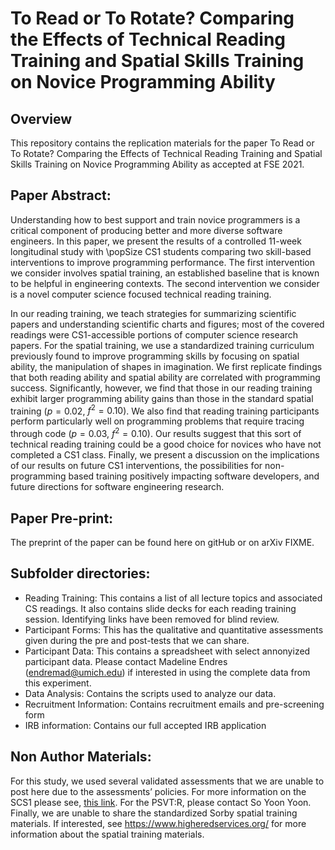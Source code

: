 # To Read or To Rotate? Comparing the Effects of Technical Reading Training and Spatial Skills Training on Novice Programming Ability

## Overview

This repository contains the replication materials for the paper To Read or To Rotate? Comparing the Effects of Technical Reading Training and Spatial Skills Training on Novice Programming Ability as accepted at FSE 2021.

## Paper Abstract:

Understanding how to best support and train novice programmers is a critical component of producing better and more diverse software engineers. In this paper, we present the results of a controlled 11-week longitudinal study with \popSize CS1 students comparing two skill-based interventions to improve programming performance. The first intervention we consider involves spatial training, an established baseline that is known to be helpful in engineering contexts. The second intervention we consider is a novel computer science focused technical reading training.

In our reading training, we teach strategies for summarizing scientific papers and understanding scientific charts and figures; most of the covered readings were CS1-accessible portions of computer science research papers. For the spatial training, we use a standardized training curriculum previously found to improve programming skills by focusing on spatial ability, the manipulation of shapes in imagination. We first replicate findings that both reading ability and spatial ability are correlated with programming success. Significantly, however, we find that those in our reading training exhibit larger programming ability gains than those in the standard spatial training ($p = 0.02$, $f^2=0.10$). We also find that reading training participants perform particularly well on programming problems that require tracing through code ($p = 0.03$, $f^2=0.10$). Our results suggest that this sort of technical reading training could be a good choice for novices who have not completed a CS1 class. Finally, we present a discussion on the implications of our results on future CS1 interventions, the possibilities for non-programming based training positively impacting software developers, and future directions for software engineering research.

## Paper Pre-print:

The preprint of the paper can be found here on gitHub or on arXiv FIXME.

## Subfolder directories:

* Reading Training: This contains a list of all lecture topics and associated CS readings. It also contains slide decks for each reading training session. Identifying links have been removed for blind review.
* Participant Forms: This has the qualitative and quantitative assessments given during the pre and post-tests that we can share.
* Participant Data: This contains a spreadsheet with select annonyized participant data. Please contact Madeline Endres (endremad@umich.edu) if interested in using the complete data from this experiment.
* Data Analysis: Contains the scripts used to analyze our data.
* Recruitment Information: Contains recruitment emails and pre-screening form
* IRB information: Contains our full accepted IRB application

## Non Author Materials: 

For this study, we used several validated assessments that we are unable to post here due to the assessments’ policies. For more information on the SCS1 please see, [this link](https://static1.squarespace.com/static/5c33859e620b850e3bd43419/t/5c377c8503ce646c6364997c/1547140229403/SCS1+Info+Sheet.pdf). For the PSVT:R, please contact So Yoon Yoon. Finally, we are unable to share the standardized Sorby spatial training materials. If interested, see https://www.higheredservices.org/ for more information about the spatial training materials.

